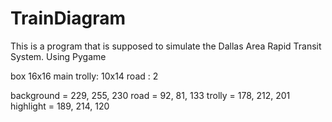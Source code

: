 # TrainDiagram
This is a program that is supposed to simulate the Dallas Area Rapid Transit System.
Using Pygame

box 16x16
main trolly: 10x14
road : 2

background = 229, 255, 230
road = 92, 81, 133
trolly = 178, 212, 201
highlight = 189, 214, 120
